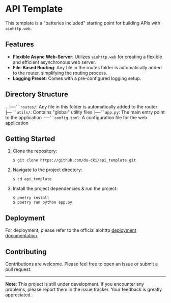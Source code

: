 # API Template

This template is a "batteries included" starting point for building APIs with `aiohttp.web`.

## Features

- **Flexible Async Web-Server**: Utilizes `aiohttp.web` for creating a flexible and efficient asynchronous web server.
- **File-Based Routing**: Any file in the routes folder is automatically added to the router, simplifying the routing process.
- **Logging Preset**: Comes with a pre-configured logging setup.

## Directory Structure

`.`
`├──``routes/`: Any file in this folder is automatically added to the router
`├──``utils/`: Contains "global" utility files
`├──``app.py`: The main entry point to the application
`└──``config.toml`: A configuration file for the web application

## Getting Started

1. Clone the repository:
   ```
   $ git clone https://github.com/du-cki/api_template.git
   ```
2. Navigate to the project directory:
   ```
   $ cd api_template
   ```
3. Install the project dependencies & run the project:
   ```
   $ poetry install
   $ poetry run python app.py
   ```

## Deployment

For deployment, please refer to the official aiohttp [deployment documentation](https://docs.aiohttp.org/en/stable/deployment.html).

## Contributing

Contributions are welcome. Please feel free to open an issue or submit a pull request.

---

**Note**: This project is still under development. If you encounter any problems, please report them in the issue tracker. Your feedback is greatly appreciated.
